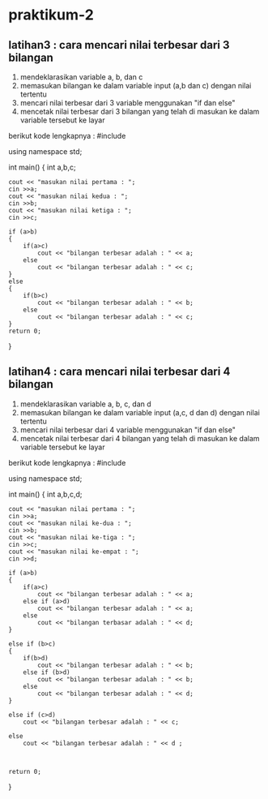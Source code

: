 # praktikum-2

## latihan3 : cara mencari nilai terbesar dari 3 bilangan
1. mendeklarasikan variable a, b, dan c
2. memasukan bilangan ke dalam variable input (a,b dan c) dengan nilai tertentu
3. mencari nilai terbesar dari 3 variable menggunakan "if dan else"
4. mencetak nilai terbesar dari 3 bilangan yang telah di masukan ke dalam variable tersebut ke layar

berikut kode lengkapnya :
#include <iostream>

using namespace std;

int main()
{
	int a,b,c;

	cout << "masukan nilai pertama : ";
	cin >>a;
	cout << "masukan nilai kedua : ";
	cin >>b;
	cout << "masukan nilai ketiga : ";
	cin >>c;

	if (a>b)
	{
		if(a>c)
			cout << "bilangan terbesar adalah : " << a;
		else
			cout << "bilangan terbesar adalah : " << c;
	}
	else
	{
		if(b>c)
			cout << "bilangan terbesar adalah : " << b;
		else
			cout << "bilangan terbesar adalah : " << c;
	}
	return 0;
}

## latihan4 : cara mencari nilai terbesar dari 4 bilangan
1. mendeklarasikan variable a, b, c, dan d
2. memasukan bilangan ke dalam variable input (a,c, d dan d) dengan nilai tertentu
3. mencari nilai terbesar dari 4 variable menggunakan "if dan else"
4. mencetak nilai terbesar dari 4 bilangan yang telah di masukan ke dalam variable tersebut ke layar

berikut kode lengkapnya :
#include <iostream>

using namespace std;


int main()
{
	int a,b,c,d;

	cout << "masukan nilai pertama : ";
	cin >>a;
	cout << "masukan nilai ke-dua : ";
	cin >>b;
	cout << "masukan nilai ke-tiga : ";
	cin >>c;
	cout << "masukan nilai ke-empat : ";
	cin >>d;

	if (a>b)
	{
		if(a>c)
			cout << "bilangan terbesar adalah : " << a;
		else if (a>d)
			cout << "bilangan terbesar adalah : " << a;
		else
			cout << "bilangan terbasar adalah : " << d;
	}

	else if (b>c)
	{
		if(b>d)
			cout << "bilangan terbesar adalah : " << b;
		else if (b>d)
			cout << "bilangan terbesar adalah : " << b;
		else
			cout << "bilangan terbesar adalah : " << d;
	}

	else if (c>d)
		cout << "bilangan terbesar adalah : " << c;

	else
		cout << "bilangan terbesar adalah : " << d ;



	return 0;
}
